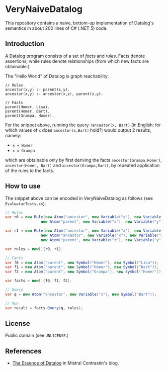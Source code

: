# VeryNaiveDatalog

This repository contains a naive, bottom-up implementation of Datalog's
semantics in about 200 lines of C# (.NET 5) code.

## Introduction

A Datalog program consists of a set of *facts* and *rules*. Facts denote 
assertions, while rules denote relationships (from which new facts 
are obtainable.)

The "Hello World" of Datalog is graph reachability:
```datalog
// Rules
ancestor(x,y) :- parent(x,y).
ancestor(x,y) :- ancestor(x,z), parent(z,y).

// Facts
parent(Homer, Lisa).
parent(Homer, Bart).
parent(Grampa, Homer).
```

For the snippet above, running the query `?ancestor(x, Bart)` (in English:
for which values of `x` does `ancestor(x,Bart)` hold?) would output 2
results, namely:

* `x = Homer`
* `x = Grampa`

which are obtainable only by first deriving the facts 
`ancestor(Grampa,Homer)`, `ancestor(Homer, Bart)` and 
`ancestor(Grampa,Bart)`, by repeated application of the rules to the facts.


## How to use

The snippet above can be encoded in VeryNaiveDatalog as follows (see `EvaluatorTests.cs`):

```c#
// Rules
var r0 = new Rule(new Atom("ancestor", new Variable("x"), new Variable("y")),
                new Atom("parent", new Variable("x"), new Variable("y")));

var r1 = new Rule(new Atom("ancestor", new Variable("x"), new Variable("y")),
                new Atom("ancestor", new Variable("x"), new Variable("z")),
                new Atom("parent", new Variable("z"), new Variable("y")));

var rules = new[]{r0, r1};

// Facts
var f0 = new Atom("parent", new Symbol("Homer"), new Symbol("Lisa"));
var f1 = new Atom("parent", new Symbol("Homer"), new Symbol("Bart"));
var f2 = new Atom("parent", new Symbol("Grampa"), new Symbol("Homer"));

var facts = new[]{f0, f1, f2};

// Query
var q = new Atom("ancestor", new Variable("x"), new Symbol("Bart"));

// Run
var result = facts.Query(q, rules);
```

## License

Public domain (see `UNLICENSE`.)

## References

* [The Essence of Datalog](https://dodisturb.me/posts/2018-12-25-The-Essence-of-Datalog.html) in Mistral Contrastin's blog.